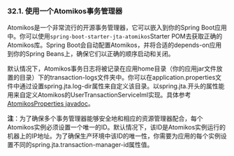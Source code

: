 ### 32.1. 使用一个Atomikos事务管理器

Atomikos是一个非常流行的开源事务管理器，它可以嵌入到你的Spring Boot应用中。你可以使用`spring-boot-starter-jta-atomikos`Starter POM去获取正确的Atomikos库。Spring Boot会自动配置Atomikos，并将合适的depends-on应用到你的Spring Beans上，确保它们以正确的顺序启动和关闭。

默认情况下，Atomikos事务日志将被记录在应用home目录（你的应用jar文件放置的目录）下的transaction-logs文件夹中。你可以在application.properties文件中通过设置spring.jta.log-dir属性来自定义该目录。以spring.jta.开头的属性能用来自定义Atomikos的UserTransactionServiceIml实现。具体参考[AtomikosProperties javadoc](http://docs.spring.io/spring-boot/docs/1.2.2.BUILD-SNAPSHOT/api/org/springframework/boot/jta/atomikos/AtomikosProperties.html)。

**注**：为了确保多个事务管理器能够安全地和相应的资源管理器配合，每个Atomikos实例必须设置一个唯一的ID。默认情况下，该ID是Atomikos实例运行的机器上的IP地址。为了确保生产环境中该ID的唯一性，你需要为应用的每个实例设置不同的spring.jta.transaction-manager-id属性值。
